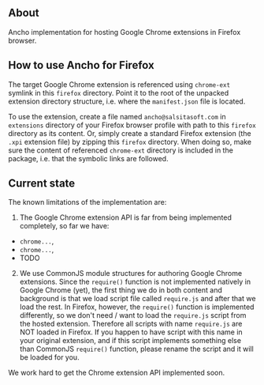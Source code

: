 ## About

Ancho implementation for hosting Google Chrome extensions in Firefox browser.

## How to use Ancho for Firefox

The target Google Chrome extension is referenced using `chrome-ext` symlink in
this `firefox` directory. Point it to the root of the unpacked extension
directory structure, i.e. where the `manifest.json` file is located.

To use the extension, create a file named `ancho@salsitasoft.com` in
`extensions` directory of your Firefox browser profile with path to this
`firefox` directory as its content. Or, simply create a standard Firefox
extension (the `.xpi` extension file) by zipping this `firefox` directory.  When
doing so, make sure the content of referenced `chrome-ext` directory is included
in the package, i.e. that the symbolic links are followed.

## Current state

The known limitations of the implementation are:

1. The Google Chrome extension API is far from being implemented completely, so
far we have:
  * `chrome...`,
  * `chrome...`,
  * TODO
2. We use CommonJS module structures for authoring Google Chrome extensions.
Since the `require()` function is not implemented natively in Google Chrome
(yet), the first thing we do in both content and background is that we load
script file called `require.js` and after that we load the rest. In Firefox,
however, the `require()` function is implemented differently, so we don't
need / want to load the `require.js` script from the hosted extension.
Therefore all scripts with name `require.js` are NOT loaded in Firefox. If
you happen to have script with this name in your original extension, and if
this script implements something else than CommonJS `require()` function,
please rename the script and it will be loaded for you.

We work hard to get the Chrome extension API implemented soon.
